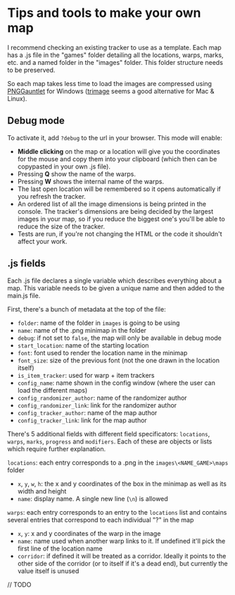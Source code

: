 # Tips and tools to make your own map
I recommend checking an existing tracker to use as a template. Each map has a .js file in the "games" folder detailing all the locations, warps, marks, etc. and a named folder in the "images" folder. This folder structure needs to be preserved.

So each map takes less time to load the images are compressed using [PNGGauntlet](https://pnggauntlet.com/) for Windows ([trimage](https://trimage.org/) seems a good alternative for Mac & Linux).

## Debug mode
To activate it, add `?debug` to the url in your browser. This mode will enable:
- **Middle clicking** on the map or a location will give you the coordinates for the mouse and copy them into your clipboard (which then can be copypasted in your own .js file).
- Pressing **Q** show the name of the warps.
- Pressing **W** shows the internal name of the warps.
- The last open location will be remembered so it opens automatically if you refresh the tracker.
- An ordered list of all the image dimensions is being printed in the console. The tracker's dimensions are being decided by the largest images in your map, so if you reduce the biggest one's you'll be able to reduce the size of the tracker.
- Tests are run, if you're not changing the HTML or the code it shouldn't affect your work.

## .js fields
Each .js file declares a single variable which describes everything about a map. This variable needs to be given a unique name and then added to the main.js file.

First, there's a bunch of metadata at the top of the file:
- `folder`: name of the folder in `images` is going to be using
- `name`: name of the .png minimap in the folder
- `debug`: if not set to `false`, the map will only be available in debug mode
- `start_location`: name of the starting location 
- `font`: font used to render the location name in the minimap
- `font_size`: size of the previous font (not the one drawn in the location itself)
- `is_item_tracker`: used for warp + item trackers
- `config_name`: name shown in the config window (where the user can load the different maps)
- `config_randomizer_author`: name of the randomizer author
- `config_randomizer_link`: link for the randomizer author
- `config_tracker_author`: name of the map author
- `config_tracker_link`: link for the map author

There's 5 additional fields with different field specificators: `locations`, `warps`, `marks`, `progress` and `modifiers`. Each of these are objects or lists which require further explanation.

`locations`: each entry corresponds to a .png in the `images\<NAME_GAME>\maps` folder
- `x`, `y`, `w`, `h`: the x and y coordinates of the box in the minimap as well as its width and height
- `name`: display name. A single new line (`\n`) is allowed

`warps`: each entry corresponds to an entry to the `locations` list and contains several entries that correspond to each individual "?" in the map
- `x`, `y`: x and y coordinates of the warp in the image
- `name`: name used when another warp links to it. If undefined it'll pick the first line of the location name
- `corridor`: if defined it will be treated as a corridor. Ideally it points to the other side of the corridor (or to itself if it's a dead end), but currently the value itself is unused

// TODO